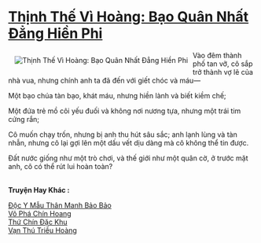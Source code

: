 <a href="https://truyenwiki.net/thinh-the-vi-hoang-bao-quan-nhat-dang-hien-phi.38663/" title="Thịnh Thế Vì Hoàng: Bạo Quân Nhất Đẳng Hiền Phi"><h1>Thịnh Thế Vì Hoàng: Bạo Quân Nhất Đẳng Hiền Phi</h1></a><div style="display:table"><img align="right" style="float: left; padding: 10px;" src="https://truyenwiki.net/a/img/str/src/38663.jpg" alt="Thịnh Thế Vì Hoàng: Bạo Quân Nhất Đẳng Hiền Phi">Vào đêm thành phố tan vỡ, cô sắp trở thành vợ lẽ của nhà vua, nhưng chính anh ta đã đến với giết chóc và máu—<p></p> Một bạo chúa tàn bạo, khát máu, nhưng hiền lành và biết kiềm chế;<p></p> Một đứa trẻ mồ côi yếu đuối và không nơi nương tựa, nhưng một trái tim cứng rắn;<p></p> Cô muốn chạy trốn, nhưng bị anh thu hút sâu sắc; anh lạnh lùng và tàn nhẫn, nhưng cô lại gợi lên một dấu vết dịu dàng mà cô không thể tin được.<p></p> Đất nước giống như một trò chơi, và thế giới như một quân cờ, ở trước mặt anh, cô có thể rút lui hoàn toàn?</div><p><br><b>Truyện Hay Khác :</b></p><a href="https://truyenwiki.net/doc-y-mau-than-manh-bao-bao.35765/" alt="Độc Y Mẫu Thân Manh Bảo Bảo">Độc Y Mẫu Thân Manh Bảo Bảo</a><br/><a href="https://github.com/nownovels/wikidich/tree/master/truyenhay/35064" alt="Võ Phá Chín Hoang">Võ Phá Chín Hoang</a><br/><a href="https://github.com/nownovels/wikidich/tree/master/truyenhay/35367" alt="Thứ Chín Đặc Khu">Thứ Chín Đặc Khu</a><br/><a href="https://github.com/nownovels/wikidich/tree/master/truyenhay/35053" alt="Vạn Thú Triều Hoàng">Vạn Thú Triều Hoàng</a><br/>
